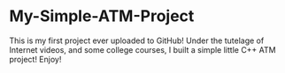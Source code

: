 # My-Simple-ATM-Project
This is my first project ever uploaded to GitHub! Under the tutelage of Internet videos, and some college courses, I built a simple little C++ ATM project! Enjoy!
